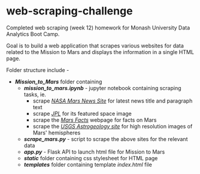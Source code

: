 # web-scraping-challenge

Completed web scraping (week 12) homework for Monash University Data Analytics Boot Camp.

Goal is to build a web application that scrapes various websites for data related to the Mission to Mars and displays the information in a single HTML page.

Folder structure include - 
* ***Mission_to_Mars*** folder containing
    * ***mission_to_mars.ipynb***  - jupyter notebook containing scraping tasks, ie.
        * scrape *[NASA Mars News Site](https://mars.nasa.gov/news/)* for latest news title and paragraph text
        * scrape *[JPL](https://www.jpl.nasa.gov/spaceimages/?search=&category=Mars)* for its featured space image
        * scrape the *[Mars Facts](https://space-facts.com/mars/)* webpage for facts on Mars
        * scrape the *[USGS Astrogeology site](https://astrogeology.usgs.gov/search/results?q=hemisphere+enhanced&k1=target&v1=Mars)* for high resolution images of Mars' hemispheres
    * ***scrape_mars.py*** - script to scrape the above sites for the relevant data
    * ***app.py*** - Flask API to launch html file for Mission to Mars
    * ***static*** folder containing css stylesheet for HTML page
    * ***templates*** folder containing template *index.html* file
